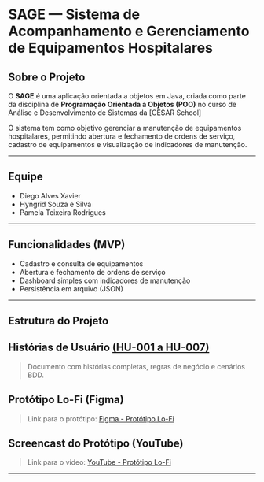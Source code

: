 # SAGE — Sistema de Acompanhamento e Gerenciamento de Equipamentos Hospitalares

## Sobre o Projeto
O **SAGE** é uma aplicação orientada a objetos em Java, criada como parte da disciplina de **Programação Orientada a Objetos (POO)** no curso de Análise e Desenvolvimento de Sistemas da [CESAR School]

O sistema tem como objetivo gerenciar a manutenção de equipamentos hospitalares, permitindo abertura e fechamento de ordens de serviço, cadastro de equipamentos e visualização de indicadores de manutenção.

---

## Equipe
- Diego Alves Xavier  
- Hyngrid Souza e Silva  
- Pamela Teixeira Rodrigues  

---

## Funcionalidades (MVP)
- Cadastro e consulta de equipamentos  
- Abertura e fechamento de ordens de serviço  
- Dashboard simples com indicadores de manutenção  
- Persistência em arquivo (JSON)  

---

## Estrutura do Projeto

## Histórias de Usuário [(HU-001 a HU-007)](docs/Historias.md) 
  > Documento com histórias completas, regras de negócio e cenários BDD.

## Protótipo Lo-Fi (Figma)  
  > Link para o protótipo: [Figma - Protótipo Lo-Fi](https://www.figma.com/)  

## Screencast do Protótipo (YouTube)  
  > Link para o vídeo: [YouTube - Protótipo Lo-Fi](https://youtube.com/)  

---
